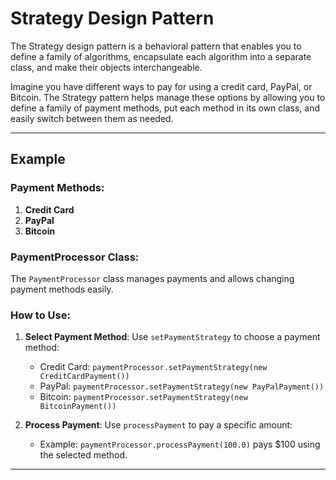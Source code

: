 
# Strategy Design Pattern

The Strategy design pattern is a behavioral pattern that enables you to define a family of algorithms, encapsulate each algorithm into a separate class, and make their objects interchangeable.


Imagine you have different ways to pay for  using a credit card, PayPal, or Bitcoin. The Strategy pattern helps manage these options by allowing you to define a family of payment methods, put each method in its own class, and easily switch between them as needed.

---

## Example

### Payment Methods:
1. **Credit Card**
2. **PayPal**
3. **Bitcoin**

### PaymentProcessor Class:
The `PaymentProcessor` class manages payments and allows changing payment methods easily.

### How to Use:

1. **Select Payment Method**:
   Use `setPaymentStrategy` to choose a payment method:
   - Credit Card: `paymentProcessor.setPaymentStrategy(new CreditCardPayment())`
   - PayPal: `paymentProcessor.setPaymentStrategy(new PayPalPayment())`
   - Bitcoin: `paymentProcessor.setPaymentStrategy(new BitcoinPayment())`

2. **Process Payment**:
   Use `processPayment` to pay a specific amount:
   - Example: `paymentProcessor.processPayment(100.0)` pays $100 using the selected method.

---

